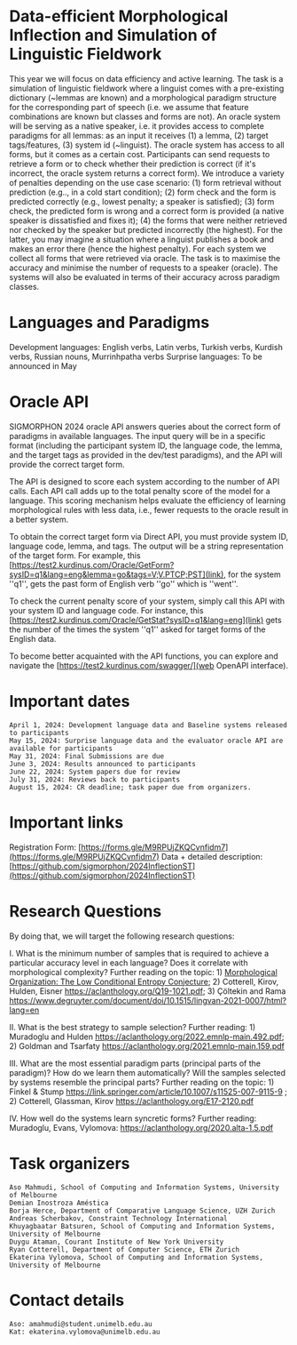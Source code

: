 # Data-efficient Morphological Inflection and Simulation of Linguistic Fieldwork

This year we will focus on data efficiency and active learning. The task is a simulation of linguistic fieldwork where a linguist comes with a pre-existing dictionary (~lemmas are known) and a morphological paradigm structure for the corresponding part of speech (i.e. we assume that feature combinations are known but classes and forms are not). An oracle system will be serving as a native speaker, i.e. it provides access to complete paradigms for all lemmas: as an input it receives (1) a lemma, (2) target tags/features, (3) system id (~linguist). The oracle system has access to all forms, but it comes as a certain cost. Participants can send requests to retrieve a form or to check whether their prediction is correct (if it's incorrect, the oracle system returns a correct form). We introduce a variety of penalties depending on the use case scenario: (1) form retrieval without prediction (e.g.., in a cold start condition); (2) form check and the form is predicted correctly (e.g., lowest penalty; a speaker is satisfied); (3) form check, the predicted form is wrong and a correct form is provided (a native speaker is dissatisfied and fixes it); (4) the forms that were neither retrieved nor checked by the speaker but predicted incorrectly (the highest). For the latter, you may imagine a situation where a linguist publishes a book and makes an error there (hence the highest penalty).
For each system we collect all forms that were retrieved via oracle. The task is to maximise the accuracy and minimise the number of requests to a speaker (oracle). The systems will also be evaluated in terms of their accuracy across paradigm classes. 

# Languages and Paradigms
Development languages: English verbs, Latin verbs, Turkish verbs, Kurdish verbs, Russian nouns, Murrinhpatha verbs 
Surprise languages: To be announced in May

# Oracle API
SIGMORPHON 2024 oracle API answers queries about the correct form of paradigms in available languages.
The input query will be in a specific format (including the participant system ID, the language code, the lemma, and the target tags as provided in the dev/test paradigms), and the API will provide the correct target form. 

The API is designed to score each system according to the number of API calls. Each API call adds up to the total penalty score of the model for a language.
This scoring mechanism helps evaluate the efficiency of learning morphological rules with less data, i.e., fewer requests to the oracle result in a better system. 

To obtain the correct target form via Direct API, you must provide system ID, language code, lemma, and tags.
The output will be a string representation of the target form. For example, this [https://test2.kurdinus.com/Oracle/GetForm?sysID=q1&lang=eng&lemma=go&tags=V;V.PTCP;PST](link), for the system ''q1'', gets the past form of English verb ''go'' which is ''went''. 

To check the current penalty score of your system, simply call this API with your system ID and language code. For instance, this [https://test2.kurdinus.com/Oracle/GetStat?sysID=q1&lang=eng](link) gets the number of the times the system ''q1'' asked for target forms of the English data.

To become better acquainted with the API functions, you can explore and navigate the  [https://test2.kurdinus.com/swagger/](web OpenAPI interface).

# Important dates
    April 1, 2024: Development language data and Baseline systems released to participants
    May 15, 2024: Surprise language data and the evaluator oracle API are available for participants
    May 31, 2024: Final Submissions are due
    June 3, 2024: Results announced to participants
    June 22, 2024: System papers due for review
    July 31, 2024: Reviews back to participants
    August 15, 2024: CR deadline; task paper due from organizers.

# Important links
  Registration Form: [https://forms.gle/M9RPUjZKQCvnfidm7](https://forms.gle/M9RPUjZKQCvnfidm7)
  Data + detailed description: [https://github.com/sigmorphon/2024InflectionST](https://github.com/sigmorphon/2024InflectionST)

# Research Questions
By doing that, we will target the following research questions:

I. What is the minimum number of samples that is required to achieve a particular accuracy level in each language? Does it correlate with morphological complexity? Further reading on the topic:  1) [Morphological Organization: The Low Conditional Entropy Conjecture](https://muse.jhu.edu/article/521667/summary); 2) Cotterell, Kirov, Hulden, Eisner https://aclanthology.org/Q19-1021.pdf; 3) Çöltekin and Rama https://www.degruyter.com/document/doi/10.1515/lingvan-2021-0007/html?lang=en

II. What is the best strategy to sample selection? Further reading: 1) Muradoglu and Hulden https://aclanthology.org/2022.emnlp-main.492.pdf; 2) Goldman and Tsarfaty https://aclanthology.org/2021.emnlp-main.159.pdf

III. What are the most essential paradigm parts (principal parts of the paradigm)? How do we learn them automatically? Will the samples selected by systems resemble the principal parts? Further reading on the topic: 1) Finkel & Stump https://link.springer.com/article/10.1007/s11525-007-9115-9 ; 2) Cotterell, Glassman, Kirov https://aclanthology.org/E17-2120.pdf 

IV. How well do the systems learn syncretic forms? Further reading: Muradoglu, Evans, Vylomova: https://aclanthology.org/2020.alta-1.5.pdf

# Task organizers
    Aso Mahmudi, School of Computing and Information Systems, University of Melbourne
    Demian Inostroza Améstica
    Borja Herce, Department of Comparative Language Science, UZH Zurich
    Andreas Scherbakov, Constraint Technology International
    Khuyagbaatar Batsuren, School of Computing and Information Systems, University of Melbourne
    Duygu Ataman, Courant Institute of New York University
    Ryan Cotterell, Department of Computer Science, ETH Zurich
    Ekaterina Vylomova, School of Computing and Information Systems, University of Melbourne

 
# Contact details
    Aso: amahmudi@student.unimelb.edu.au
    Kat: ekaterina.vylomova@unimelb.edu.au  



